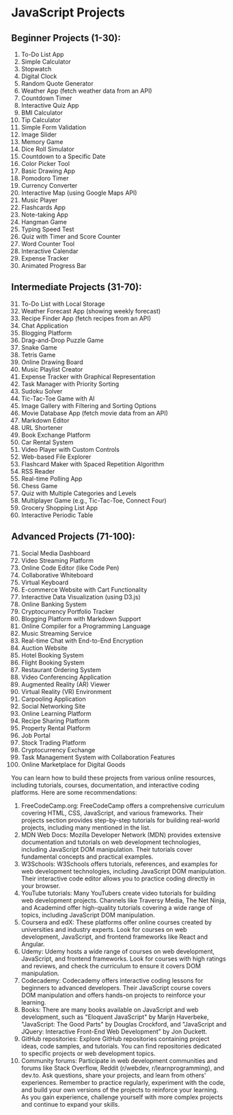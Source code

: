 # JavaScript Projects

## Beginner Projects (1-30):

1.	To-Do List App
2.	Simple Calculator
3.	Stopwatch
4.	Digital Clock
5.	Random Quote Generator
6.	Weather App (fetch weather data from an API)
7.	Countdown Timer
8.	Interactive Quiz App
9.	BMI Calculator
10.	Tip Calculator
11.	Simple Form Validation
12.	Image Slider
13.	Memory Game
14.	Dice Roll Simulator
15.	Countdown to a Specific Date
16.	Color Picker Tool
17.	Basic Drawing App
18.	Pomodoro Timer
19.	Currency Converter
20.	Interactive Map (using Google Maps API)
21.	Music Player
22.	Flashcards App
23.	Note-taking App
24.	Hangman Game
25.	Typing Speed Test
26.	Quiz with Timer and Score Counter
27.	Word Counter Tool
28.	Interactive Calendar
29.	Expense Tracker
30.	Animated Progress Bar

## Intermediate Projects (31-70): 

31. To-Do List with Local Storage
32.	Weather Forecast App (showing weekly forecast)
33.	Recipe Finder App (fetch recipes from an API)
34.	Chat Application
35.	Blogging Platform
36.	Drag-and-Drop Puzzle Game
37.	Snake Game
38.	Tetris Game
39.	Online Drawing Board
40.	Music Playlist Creator
41.	Expense Tracker with Graphical Representation
42.	Task Manager with Priority Sorting
43.	Sudoku Solver
44.	Tic-Tac-Toe Game with AI
45.	Image Gallery with Filtering and Sorting Options
46.	Movie Database App (fetch movie data from an API)
47.	Markdown Editor
48.	URL Shortener
49.	Book Exchange Platform
50.	Car Rental System
51.	Video Player with Custom Controls
52.	Web-based File Explorer
53.	Flashcard Maker with Spaced Repetition Algorithm
54.	RSS Reader
55.	Real-time Polling App
56.	Chess Game
57.	Quiz with Multiple Categories and Levels
58.	Multiplayer Game (e.g., Tic-Tac-Toe, Connect Four)
59.	Grocery Shopping List App
60.	Interactive Periodic Table

## Advanced Projects (71-100): 

71. Social Media Dashboard
72.	Video Streaming Platform
73.	Online Code Editor (like Code Pen)
74.	Collaborative Whiteboard
75.	Virtual Keyboard
76.	E-commerce Website with Cart Functionality
77.	Interactive Data Visualization (using D3.js)
78.	Online Banking System
79.	Cryptocurrency Portfolio Tracker
80.	Blogging Platform with Markdown Support
81.	Online Compiler for a Programming Language
82.	Music Streaming Service
83.	Real-time Chat with End-to-End Encryption
84.	Auction Website
85.	Hotel Booking System
86.	Flight Booking System
87.	Restaurant Ordering System
88.	Video Conferencing Application
89.	Augmented Reality (AR) Viewer
90.	Virtual Reality (VR) Environment
91.	Carpooling Application
92.	Social Networking Site
93.	Online Learning Platform
94.	Recipe Sharing Platform
95.	Property Rental Platform
96.	Job Portal
97.	Stock Trading Platform
98.	Cryptocurrency Exchange
99.	Task Management System with Collaboration Features
100. Online Marketplace for Digital Goods












You can learn how to build these projects from various online resources, including tutorials, courses, documentation, and interactive coding platforms. Here are some recommendations:
1.	FreeCodeCamp.org: FreeCodeCamp offers a comprehensive curriculum covering HTML, CSS, JavaScript, and various frameworks. Their projects section provides step-by-step tutorials for building real-world projects, including many mentioned in the list.
2.	MDN Web Docs: Mozilla Developer Network (MDN) provides extensive documentation and tutorials on web development technologies, including JavaScript DOM manipulation. Their tutorials cover fundamental concepts and practical examples.
3.	W3Schools: W3Schools offers tutorials, references, and examples for web development technologies, including JavaScript DOM manipulation. Their interactive code editor allows you to practice coding directly in your browser.
4.	YouTube tutorials: Many YouTubers create video tutorials for building web development projects. Channels like Traversy Media, The Net Ninja, and Academind offer high-quality tutorials covering a wide range of topics, including JavaScript DOM manipulation.
5.	Coursera and edX: These platforms offer online courses created by universities and industry experts. Look for courses on web development, JavaScript, and frontend frameworks like React and Angular.
6.	Udemy: Udemy hosts a wide range of courses on web development, JavaScript, and frontend frameworks. Look for courses with high ratings and reviews, and check the curriculum to ensure it covers DOM manipulation.
7.	Codecademy: Codecademy offers interactive coding lessons for beginners to advanced developers. Their JavaScript course covers DOM manipulation and offers hands-on projects to reinforce your learning.
8.	Books: There are many books available on JavaScript and web development, such as "Eloquent JavaScript" by Marijn Haverbeke, "JavaScript: The Good Parts" by Douglas Crockford, and "JavaScript and JQuery: Interactive Front-End Web Development" by Jon Duckett.
9.	GitHub repositories: Explore GitHub repositories containing project ideas, code samples, and tutorials. You can find repositories dedicated to specific projects or web development topics.
10.	Community forums: Participate in web development communities and forums like Stack Overflow, Reddit (r/webdev, r/learnprogramming), and dev.to. Ask questions, share your projects, and learn from others' experiences.
Remember to practice regularly, experiment with the code, and build your own versions of the projects to reinforce your learning. As you gain experience, challenge yourself with more complex projects and continue to expand your skills.

